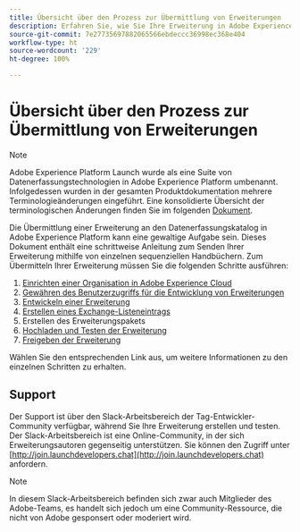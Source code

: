 ```yaml
---
title: Übersicht über den Prozess zur Übermittlung von Erweiterungen
description: Erfahren Sie, wie Sie Ihre Erweiterung in Adobe Experience Platform übermitteln – alle Schritte von der Entwicklung bis zur Veröffentlichung.
source-git-commit: 7e27735697882065566ebdeccc36998ec368e404
workflow-type: ht
source-wordcount: '229'
ht-degree: 100%

---
```


# Übersicht über den Prozess zur Übermittlung von Erweiterungen

>[!NOTE]
>
>Adobe Experience Platform Launch wurde als eine Suite von Datenerfassungstechnologien in Adobe Experience Platform umbenannt. Infolgedessen wurden in der gesamten Produktdokumentation mehrere Terminologieänderungen eingeführt. Eine konsolidierte Übersicht der terminologischen Änderungen finden Sie im folgenden [Dokument](../../term-updates.md).

Die Übermittlung einer Erweiterung an den Datenerfassungskatalog in Adobe Experience Platform kann eine gewaltige Aufgabe sein. Dieses Dokument enthält eine schrittweise Anleitung zum Senden Ihrer Erweiterung mithilfe von einzelnen sequenziellen Handbüchern. Zum Übermitteln Ihrer Erweiterung müssen Sie die folgenden Schritte ausführen:

1. [Einrichten einer Organisation in Adobe Experience Cloud](./setup.md)
1. [Gewähren des Benutzerzugriffs für die Entwicklung von Erweiterungen](./access.md)
1. [Entwickeln einer Erweiterung](./develop.md)
1. [Erstellen eines Exchange-Listeneintrags](./create-listing.md)
1. Erstellen des Erweiterungspakets
1. [Hochladen und Testen der Erweiterung](./upload-and-test.md)
1. [Freigeben der Erweiterung](./release.md)

Wählen Sie den entsprechenden Link aus, um weitere Informationen zu den einzelnen Schritten zu erhalten.

## Support

Der Support ist über den Slack-Arbeitsbereich der Tag-Entwickler-Community verfügbar, während Sie Ihre Erweiterung erstellen und testen. Der Slack-Arbeitsbereich ist eine Online-Community, in der sich Erweiterungsautoren gegenseitig unterstützen. Sie können den Zugriff unter [http://join.launchdevelopers.chat](http://join.launchdevelopers.chat) anfordern.

>[!NOTE]
>
>In diesem Slack-Arbeitsbereich befinden sich zwar auch Mitglieder des Adobe-Teams, es handelt sich jedoch um eine Community-Ressource, die nicht von Adobe gesponsert oder moderiert wird.
